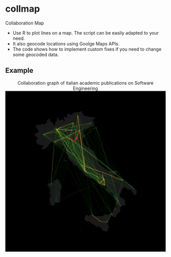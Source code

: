 # collmap
Collaboration Map

* Use R to plot lines on a map. The script can be easily adapted to your need.
* It also geocode locations using Goolge Maps APIs.
* The code shows how to implement custom fixes if you need to change some geocoded data.

## Example

<p align="center">
Collaboration graph of italian academic publications on Software Engineering
<img src="./output.svg" />
</p>
